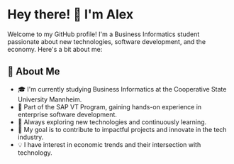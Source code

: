 # Hey there! 👋 I'm Alex

Welcome to my GitHub profile! I'm a Business Informatics student passionate about new technologies, software development, and the economy. Here's a bit about me:

## 🚀 About Me

- 🎓 I'm currently studying Business Informatics at the Cooperative State University Mannheim.
- 💼 Part of the SAP VT Program, gaining hands-on experience in enterprise software development.
- 🌱 Always exploring new technologies and continuously learning.
- 🎯 My goal is to contribute to impactful projects and innovate in the tech industry.
- 💡 I have interest in economic trends and their intersection with technology.
